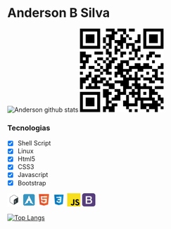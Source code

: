 # Anderson B Silva

![Anderson github stats](https://github-readme-stats.vercel.app/api?username=oandersonbsilva&show_icons=true&theme=graywhite) 
<code><img height="190" src="https://raw.githubusercontent.com/oandersonbsilva/oandersonbsilva/master/qrcode.png"></code>

### Tecnologias

- [x] Shell Script
- [x] Linux
- [x] Html5
- [x] CSS3
- [x] Javascript
- [x] Bootstrap 

<code><img height="30" src="https://raw.githubusercontent.com/oandersonbsilva/oandersonbsilva/master/1.png"></code>
<code><img height="30" src="https://raw.githubusercontent.com/oandersonbsilva/oandersonbsilva/master/2.png"></code>
<code><img height="30" src="https://raw.githubusercontent.com/oandersonbsilva/oandersonbsilva/master/3.png"></code>
<code><img height="30" src="https://raw.githubusercontent.com/oandersonbsilva/oandersonbsilva/master/4.png"></code>
<code><img height="30" src="https://raw.githubusercontent.com/oandersonbsilva/oandersonbsilva/master/5.png"></code>
<code><img height="30" src="https://raw.githubusercontent.com/oandersonbsilva/oandersonbsilva/master/6.png"></code>

[![Top Langs](https://github-readme-stats.vercel.app/api/top-langs/?username=oandersonbsilva&layout=compact)](https://github.com/oandersonbsilva/github-readme-stats)

